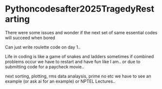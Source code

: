 # Pythoncodesafter2025TragedyRestarting
There were some issues and wonder if the next set of same essential codes will succeed when bored

Can just write roulette code on day 1..


Life in coding is like a game of snakes and ladders sometimes if combined problems occur we have to restart and have fun like I am.. or due to submitting code for a paycheck movie..

next sorting, plotting, rms data analaysis, prime no  etc we have to see an example (or ask ai for an example) or NPTEL Lectures..
